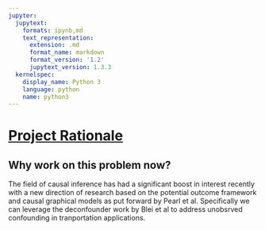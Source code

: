 ```yaml
---
jupyter:
  jupytext:
    formats: ipynb,md
    text_representation:
      extension: .md
      format_name: markdown
      format_version: '1.2'
      jupytext_version: 1.3.3
  kernelspec:
    display_name: Python 3
    language: python
    name: python3
---
```


# <ins>Project Rationale</ins>


## Why work on this problem now? 


The field of causal inference has had a significant boost in interest recently with a new direction of research based on the potential outcome framework and causal graphical models as put forward by Pearl et al. Specifically we can leverage the deconfounder work by Blei et al to address unobsrved confounding in tranportation applications.

